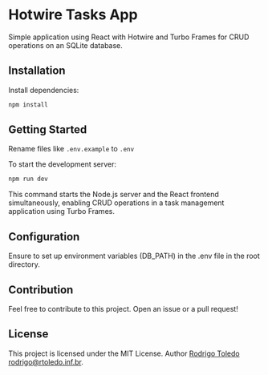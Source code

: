 # Hotwire Tasks App

Simple application using React with Hotwire and Turbo Frames for CRUD operations on an SQLite database.

## Installation

Install dependencies:

```bash
npm install
```

## Getting Started

Rename files like `.env.example` to `.env`

To start the development server:

```bash
npm run dev
```

This command starts the Node.js server and the React frontend simultaneously, enabling CRUD operations in a task management application using Turbo Frames.

## Configuration

Ensure to set up environment variables (DB_PATH) in the .env file in the root directory.

## Contribution

Feel free to contribute to this project. Open an issue or a pull request!

## License

This project is licensed under the MIT License. Author [Rodrigo Toledo](mailto:rodrigo@rtoledo.inf.br?subject=Regarding%20Hotwire%20Tasks%20App) <rodrigo@rtoledo.inf.br>.
